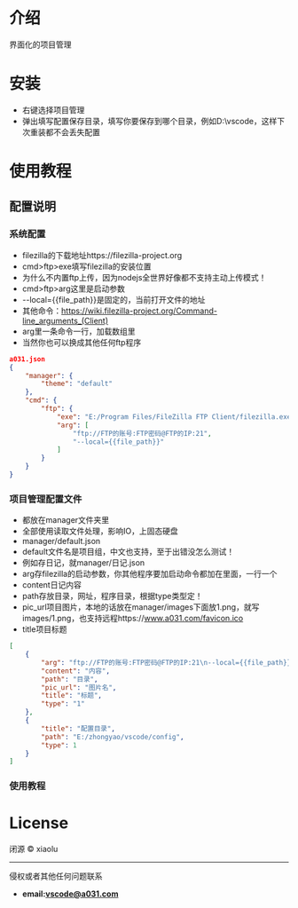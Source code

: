 # 介绍

界面化的项目管理

# 安装

* 右键选择项目管理
* 弹出填写配置保存目录，填写你要保存到哪个目录，例如D:\vscode，这样下次重装都不会丢失配置

# 使用教程

## 配置说明
### 系统配置
* filezilla的下载地址https://filezilla-project.org
* cmd>ftp>exe填写filezilla的安装位置
* 为什么不内置ftp上传，因为nodejs全世界好像都不支持主动上传模式！
* cmd>ftp>arg这里是启动参数
* --local={{file_path}}是固定的，当前打开文件的地址
* 其他命令：https://wiki.filezilla-project.org/Command-line_arguments_(Client)
* arg里一条命令一行，加载数组里
* 当然你也可以换成其他任何ftp程序
```json
a031.json
{
	"manager": {
		"theme": "default"
	},
	"cmd": {
		"ftp": {
			"exe": "E:/Program Files/FileZilla FTP Client/filezilla.exe",
			"arg": [
				"ftp://FTP的账号:FTP密码@FTP的IP:21",
				"--local={{file_path}}"
			]
		}
	}
}
```
### 项目管理配置文件
* 都放在manager文件夹里
* 全部使用读取文件处理，影响IO，上固态硬盘
* manager/default.json
* default文件名是项目组，中文也支持，至于出错没怎么测试！
* 例如存日记，就manager/日记.json
* arg存filezilla的启动参数，你其他程序要加启动命令都加在里面，一行一个
* content日记内容
* path存放目录，网址，程序目录，根据type类型定！
* pic_url项目图片，本地的话放在manager/images下面放1.png，就写images/1.png，也支持远程https://www.a031.com/favicon.ico
* title项目标题
```json
[
	{
		"arg": "ftp://FTP的账号:FTP密码@FTP的IP:21\n--local={{file_path}}",
		"content": "内容",
		"path": "目录",
		"pic_url": "图片名",
		"title": "标题",
		"type": "1"
	},
	{
		"title": "配置目录",
		"path": "E:/zhongyao/vscode/config",
		"type": 1
	}
]
```

### 使用教程

# License

闭源 &copy; xiaolu

---
侵权或者其他任何问题联系
* **email:vscode@a031.com**
